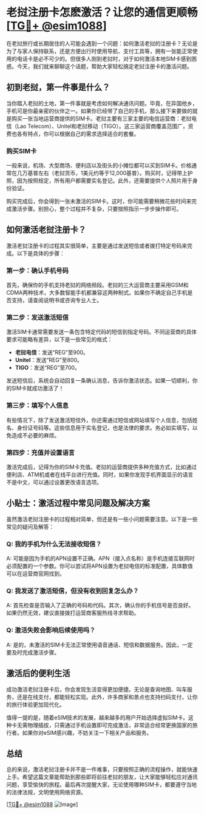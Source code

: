 # 老挝注册卡怎麽激活？让您的通信更顺畅[[TG💪+ @esim1088](https://t.me/s/esim1088)]

在老挝旅行或长期居住的人可能会遇到一个问题：如何激活老挝的注册卡？无论是为了与家人保持联系，还是方便出行时使用导航、支付工具等，拥有一张能正常使用的电话卡是必不可少的。但很多人刚到老挝时，对于如何激活本地SIM卡感到困惑。今天，我们就来聊聊这个话题，帮助大家轻松搞定老挝注册卡的激活问题。

## 初到老挝，第一件事是什么？

当你踏入老挝的土地，第一件事就是考虑如何解决通讯问题。毕竟，在异国他乡，手机可是你最亲密的伙伴之一。如果你已经带了自己的手机，那么接下来要做的就是购买一张当地运营商提供的SIM卡。老挝主要有三家主要的电信运营商：老挝电信（Lao Telecom）、Unitel和老挝移动（TIGO）。这三家运营商覆盖范围广，资费也各有特点，你可以根据自己的需求选择适合的套餐。

### 购买SIM卡

一般来说，机场、大型商场、便利店以及街头的小摊位都可以买到SIM卡。价格通常在几万基普左右（老挝货币，1美元约等于12,000基普）。购买时，记得带上护照，因为按照规定，所有用户都需要实名登记。此外，还需要提供个人照片用于身份验证。

购买完成后，你会得到一张未激活的SIM卡。这时，你可能需要稍微花些时间来完成激活步骤。别担心，整个过程并不复杂，只要按照指示一步步操作即可。

## 如何激活老挝注册卡？

激活老挝注册卡的过程其实很简单，主要是通过发送短信或者拨打特定号码来完成。以下是具体的步骤：

### 第一步：确认手机号码

首先，确保你的手机支持老挝的网络频段。老挝的三大运营商主要采用GSM和CDMA两种技术，大多数智能手机都兼容这两种制式。如果你不确定自己手机是否支持，请查阅说明书或咨询专业人士。

### 第二步：发送激活短信

激活SIM卡通常需要发送一条包含特定代码的短信到指定号码。不同运营商的具体要求可能略有差异，以下是一些常见的格式：

- **老挝电信**：发送“REG”至900。
- **Unitel**：发送“REG”至800。
- **TIGO**：发送“REG”至700。

发送短信后，系统会自动回复一条确认消息，告诉你激活状态。如果一切顺利，你的SIM卡就成功激活了！

### 第三步：填写个人信息

有些情况下，除了发送激活短信外，你还需通过短信或网站填写个人信息，包括姓名、身份证号码等。这些信息用于实名登记，也是法律的要求。务必如实填写，以免造成不必要的麻烦。

### 第四步：充值并设置语言

激活完成后，记得为你的SIM卡充值。老挝的运营商提供多种充值方式，比如通过便利店、ATM机或者在线平台进行充值。同时，如果你发现手机界面显示的语言不是中文，可以通过设置更改语言选项。

## 小贴士：激活过程中常见问题及解决方案

虽然激活老挝注册卡的过程相对简单，但还是有一些小问题需要注意。以下是一些常见的疑问及解答：

### Q: 我的手机为什么无法接收短信？

A: 可能是因为手机的APN设置不正确。APN（接入点名称）是手机连接互联网时必须配置的一个参数。你可以尝试将APN设置为老挝电信的标准配置，具体数值可以在运营商官网找到。

### Q: 我发送了激活短信，但没有收到回复怎么办？

A: 首先检查是否输入了正确的号码和代码。其次，确认你的手机信号是否良好。如果仍然无效，建议直接拨打运营商客服热线寻求帮助。

### Q: 激活失败会影响后续使用吗？

A: 是的，未激活的SIM卡无法正常使用语音通话、短信和数据服务。因此，一定要及时完成激活步骤。

## 激活后的便利生活

成功激活老挝注册卡后，你会发现生活变得更加便捷。无论是查询地图、叫车服务，还是在线支付，都能轻松实现。此外，许多商家和景点也支持扫码支付，让你的旅行体验更加现代化。

值得一提的是，随着eSIM技术的发展，越来越多的用户开始选择虚拟SIM卡。这种卡无需物理插拔，只需通过手机设置即可完成激活，非常适合经常更换国家的旅行者。如果你对eSIM感兴趣，不妨关注一下相关产品和服务。

## 总结

总的来说，激活老挝注册卡并不是一件难事，只要按照正确的流程操作，就能快速上手。希望这篇文章能帮助到那些即将前往老挝的朋友，让大家能够轻松应对通讯问题，享受愉快的旅程。最后再次提醒大家，无论使用哪种SIM卡，都要遵守当地的法律法规，文明使用网络资源。

[[TG💪+ @esim1088](https://t.me/s/esim1088) ![Image](https://i.postimg.cc/4NQfJmqS/Snipaste-2025-05-13-00-14-12.png)]